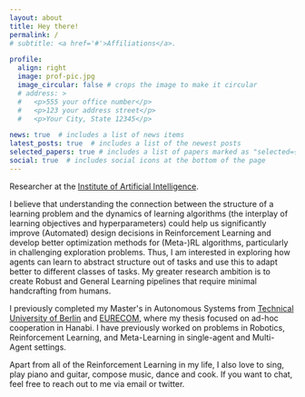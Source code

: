 ```yaml
---
layout: about
title: Hey there!
permalink: /
# subtitle: <a href='#'>Affiliations</a>. 

profile:
  align: right
  image: prof-pic.jpg
  image_circular: false # crops the image to make it circular
  # address: >
  #   <p>555 your office number</p>
  #   <p>123 your address street</p>
  #   <p>Your City, State 12345</p>

news: true  # includes a list of news items
latest_posts: true  # includes a list of the newest posts
selected_papers: true # includes a list of papers marked as "selected={true}"
social: true  # includes social icons at the bottom of the page
---
```


Researcher at the [Institute of Artificial Intelligence](https://www.ai.uni-hannover.de/en/).

I believe that understanding the connection between the structure of a learning problem and the dynamics of learning algorithms (the interplay of learning objectives and hyperparameters) could help us significantly improve (Automated) design decisions in Reinforcement Learning and develop better optimization methods for (Meta-)RL algorithms, particularly in challenging exploration problems. Thus, I am interested in exploring how agents can learn to abstract structure out of tasks and use this to adapt better to different classes of tasks. My greater research ambition is to create Robust and General Learning pipelines that require minimal handcrafting from humans. 

I previously completed my Master's in Autonomous Systems from [Technical University of Berlin](https://www.tu.berlin/en/) and [EURECOM](https://www.eurecom.fr/en), where my thesis focused on ad-hoc cooperation in Hanabi. I have previously worked on problems in Robotics, Reinforcement Learning, and Meta-Learning in single-agent and Multi-Agent settings.

Apart from all of the Reinforcement Learning in my life, I also love to sing, play piano and guitar, compose music, dance and cook.
If you want to chat, feel free to reach out to me via email or twitter.
